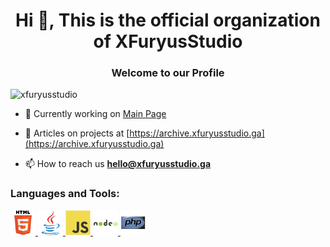 <h1 align="center">Hi 👋, This is the official organization of XFuryusStudio</h1>
<h3 align="center">Welcome to our Profile</h3>

<p align="left"> <img src="https://komarev.com/ghpvc/?username=xfuryusstudio&label=Profile%20views&color=0e75b6&style=flat" alt="xfuryusstudio" /> </p>

- 🔭 Currently working on [Main Page](https://xfuryusstudio.ga)

- 📝 Articles on projects at [https://archive.xfuryusstudio.ga](https://archive.xfuryusstudio.ga)

- 📫 How to reach us **hello@xfuryusstudio.ga**

<h3 align="left">Languages and Tools:</h3>
<p align="left"> <a href="https://www.w3.org/html/" target="_blank" rel="noreferrer"> <img src="https://raw.githubusercontent.com/devicons/devicon/master/icons/html5/html5-original-wordmark.svg" alt="html5" width="40" height="40"/> </a> <a href="https://www.java.com" target="_blank" rel="noreferrer"> <img src="https://raw.githubusercontent.com/devicons/devicon/master/icons/java/java-original.svg" alt="java" width="40" height="40"/> </a> <a href="https://developer.mozilla.org/en-US/docs/Web/JavaScript" target="_blank" rel="noreferrer"> <img src="https://raw.githubusercontent.com/devicons/devicon/master/icons/javascript/javascript-original.svg" alt="javascript" width="40" height="40"/> </a> <a href="https://nodejs.org" target="_blank" rel="noreferrer"> <img src="https://raw.githubusercontent.com/devicons/devicon/master/icons/nodejs/nodejs-original-wordmark.svg" alt="nodejs" width="40" height="40"/> </a> <a href="https://www.php.net" target="_blank" rel="noreferrer"> <img src="https://raw.githubusercontent.com/devicons/devicon/master/icons/php/php-original.svg" alt="php" width="40" height="40"/> </a> </p>
